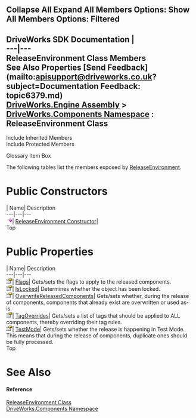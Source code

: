        

 Collapse All Expand All  Members Options: Show All  Members Options: Filtered   
---  
DriveWorks SDK Documentation  |   
---|---  
ReleaseEnvironment Class Members   
See Also Properties [Send Feedback](mailto:apisupport@driveworks.co.uk?subject=Documentation Feedback: topic6379.md)  
[DriveWorks.Engine Assembly](topic2156.md) > [DriveWorks.Components Namespace](topic6089.md) : ReleaseEnvironment Class  
---  
  
Include Inherited Members    
Include Protected Members  


Glossary Item Box

The following tables list the members exposed by [ReleaseEnvironment](topic6379.md).

# Public Constructors

| Name| Description  
---|---|---  
![Public Constructor](dotnetimages/publicConstructor.gif)| [ReleaseEnvironment Constructor](topic6385.md)|   
Top

# Public Properties

| Name| Description  
---|---|---  
![Public Property](dotnetimages/publicProperty.gif)| [Flags](topic6386.md)| Gets/sets the flags to apply to the released components.   
![Public Property](dotnetimages/publicProperty.gif)| [IsLocked](topic6387.md)| Determines whether the object has been locked.   
![Public Property](dotnetimages/publicProperty.gif)| [OverwriteReleasedComponents](topic6388.md)| Gets/sets whether, during the release of components, components that already exist are overwritten or used as-is.   
![Public Property](dotnetimages/publicProperty.gif)| [TagOverrides](topic6389.md)| Gets/sets a list of tags that should be applied to ALL components, thereby overriding their tag rules.   
![Public Property](dotnetimages/publicProperty.gif)| [TestMode](topic6390.md)| Gets/sets whether the release is happening in Test Mode. This means that during the release of components, duplicate ones should be fully processed.   
Top

# See Also

#### Reference

[ReleaseEnvironment Class](topic6379.md)   
[DriveWorks.Components Namespace](topic6089.md)


